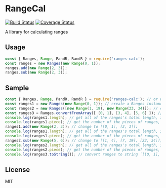 # RangeCal

[![Build Status](https://travis-ci.org/AtrisMio/RangeCal.svg?branch=master)](https://travis-ci.org/AtrisMio/RangeCal) [![Coverage Status](https://coveralls.io/repos/github/AtrisMio/RangeCal/badge.svg?branch=master)](https://coveralls.io/github/AtrisMio/RangeCal?branch=master)

A library for calculating ranges

## Usage

``` javascript
const { Ranges, Range, PandR, RandR } = require('ranges-calc');
const ranges = new Ranges(new Range(0, 1));
ranges.add(new Range(2, 3));
ranges.sub(new Range(2, 3));
```

## Sample

``` javascript
const { Ranges, Range, PandR, RandR } = require('ranges-calc'); // or use it like an es6 module;
const ranges1 = new Ranges(new Range(0, 1)); // create a Ranges instance from Range instance;
const ranges2 = new Ranges([new Range(1, 19), new Range(23, 34)]); // create a Ranges instance from mutiple Range instances;
const ranges3 = Ranges.convertFromArray([ [0, 1], [3, 4], [5, 6] ]); // create a Ranges instance from array;
console.log(ranges1.length); // get all of the ranges's total length, it will print 1 to console, because 1 - 0 = 1;
console.log(ranges1.piece); // get the number of the pieces of ranges, it will print 1 to console;
ranges1.add(new Range(2, 3)); // change to [[0, 1], [2, 3]];
console.log(ranges1.length); // get all of the ranges's total length, it will print 2 to console, because 3 - 2 + 1 - 0 = 2;
console.log(ranges1.piece); // get the number of the pieces of ranges, it will print 2 to console;
ranges2.sub(new Range(5, 6)); // change to [[1, 4], [7, 19], [23, 34]];
console.log(ranges2.length); // get all of the ranges's total length, it will print 2 to console, because 34 - 23 + 19 - 7 + 4 - 1 = 26;
console.log(ranges2.piece); // get the number of the pieces of ranges, it will print 3 to console;
console.log(ranges3.toString()); // convert ranges to string `[[0, 1], [3, 4], [5, 6]]`
```

## License

MIT

